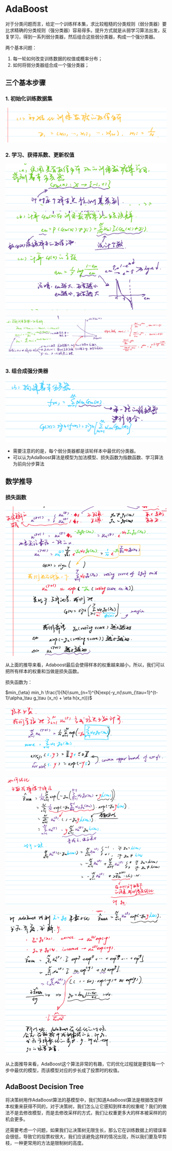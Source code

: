 # AdaBoost

对于分类问题而言，给定一个训练样本集，求比较粗糙的分类规则（弱分类器）要比求精确的分类规则（强分类器）容易得多。提升方式就是从弱学习算法出发，反复学习，得到一系列弱分类器，然后组合这些弱分类器，构成一个强分类器。

两个基本问题：

1. 每一轮如何改变训练数据的权值或概率分布；
2. 如何将弱分类器组合成一个强分类器；

## 三个基本步骤

### 1. 初始化训练数据集

![](./images/1.png)

### 2. 学习、获得系数、更新权值

![](./images/2.png)

![](./images/3.png)

![](./images/4.png)

### 3. 组合成强分类器

![](./images/5.png)

- 需要注意的的是，每个弱分类器都是该轮样本中最优的分类器。
- 可以认为AdaBoost算法是模型为加法模型、损失函数为指数函数、学习算法为前向分步算法

## 数学推导

### 损失函数

![](./images/6.png)

从上面的推导来看，Adaboost最后会使得样本的权重越来越小，所以，我们可以把所有样本的权重和当做是损失函数。

损失函数为：

$min_{\eta} min_h \frac{1}{N}\sum_{n=1}^{N}exp(-y_n(\sum_{\tau=1}^{t-1}\alpha_\tau g_\tau (x_n) + \eta h(x_n)))$

![](./images/7.png)

![](./images/8.png)

![](./images/9.png)

从上面推导来看，AdaBoost这个算法非常的有趣，它的优化过程就是要找每一个步中最优的模型，而该模型对应的步长成了投票时的权值。

## AdaBoost Decision Tree

将决策树用作AdaBoost算法的基模型中，我们知道AdaBoost算法是根据改变样本权重来获得不同的，对于决策树，我们怎么让它感知到样本的权重呢？我们的做法不是去修改模型，而是去修改采样的方式，我们让权重更多大的样本被采样的的机会更多。

还需要考虑一个问题，如果我们让决策树无限生长，那么它在训练数据上的错误率会很低，导致它的投票权很大，我们应该避免这样的情况出现，所以我们要及早剪枝，一种更常用的方法是限制树的高度。